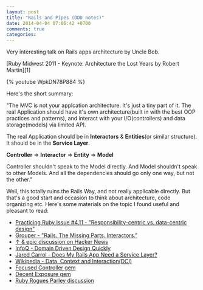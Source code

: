 ```yaml
---
layout: post
title: "Rails and Pipes (DDD notes)"
date: 2014-04-04 07:06:42 +0700
comments: true
categories:
---
```


Very interesting talk on Rails apps architecture by Uncle Bob.

[Ruby Midwest 2011 - Keynote: Architecture the Lost Years by Robert Martin][1]

{% youtube WpkDN78P884 %}

Here's the short summary:

"The MVC is not your applcation architecture.  It's just a tiny part of
it. The real Application should have it's own architecture(built in with
the best OOP practices and patterns), and interact with your
I/O(controllers) and data storage(models) via limited API.

The real Application should be in **Interactors** & **Entities**(or
similar structure). It should be in the **Service Layer**.

**Controller** => **Interactor** => **Entity** => **Model**

Controller shouldn't speak to the Model directly. And Model shouldn't
speak to other Models. And all the dependencies should go only one way,
but not the other."

Well, this totally ruins the Rails Way, and not really applicable
directly. But that's a good start and occasion to think about
architecture, code organizing etc. Here's some materials on the topic I
found useful and pleasant to read:

- [Practicing Ruby Issue #4.11  - "Responsibility-centric vs.  data-centric design"][3]
- [Grouper - "Rails. The Missing Parts. Interactors."][2]
- [↑ & epic discussion on Hacker News][8]
- [InfoQ - Domain Driven Design Quickly][9]
- [Jared Carrol - Does My Rails App Need a Service Layer?][11]
- [Wikipedia - Data, Context and Interaction(DCI)][12]
- [Focused Controller gem][6]
- [Decent Exposure gem][7]
- [Ruby Rogues Parley discussion][5]

[2]: http://eng.joingrouper.com/blog/2014/03/03/rails-the-missing-parts-interactors
[3]: https://practicingruby.com/articles/responsibility-centric-vs-data-centric-design
[4]: http://www.youtube.com/watch?v=4LMWsFbj6js
[5]: http://parley.rubyrogues.com/t/dhh-debating-controllers-abstracts-on-hn/1823/26
[6]: https://github.com/jonleighton/focused_controller
[7]: https://github.com/voxdolo/decent_exposure
[8]: https://news.ycombinator.com/item?id=7335211
[9]: http://www.amazon.com/Object-Oriented-Software-Engineering-Approach/dp/0201544350/
[10]: http://www.infoq.com/minibooks/domain-driven-design-quickly
[11]: http://blog.carbonfive.com/2012/01/10/does-my-rails-app-need-a-service-layer/
[12]: http://en.wikipedia.org/wiki/Data,_context_and_interaction
